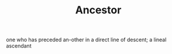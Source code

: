 ---
title: Ancestor
letter: A
permalink: "/definitions/ancestor.html"
body: one who has preceded an-other in a direct line of descent; a lineal ascendant
published_at: '2018-07-07'
layout: post
---